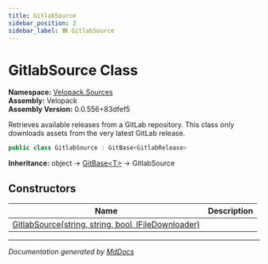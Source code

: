 ```yaml
---
title: GitlabSource
sidebar_position: 2
sidebar_label: 🟦 GitlabSource
---
```

<!--  
  <auto-generated>   
    The contents of this file were generated by a tool.  
    Changes to this file may be list if the file is regenerated  
  </auto-generated>   
-->

# GitlabSource Class

**Namespace:** [Velopack.Sources](../index.md)  
**Assembly:** Velopack  
**Assembly Version:** 0.0.556+83dfef5

Retrieves available releases from a GitLab repository. This class only downloads assets from the very latest GitLab release.

```csharp
public class GitlabSource : GitBase<GitlabRelease>
```

**Inheritance:** object → [GitBase\<T\>](../GitBase-1/index.md) → GitlabSource

## Constructors

| Name                                                                         | Description |
| ---------------------------------------------------------------------------- | ----------- |
| [GitlabSource(string, string, bool, IFileDownloader)](constructors/index.md) |             |

___

*Documentation generated by [MdDocs](https://github.com/ap0llo/mddocs)*
